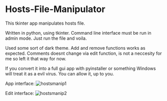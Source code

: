 # Hosts-File-Manipulator
This tkinter app manipulates hosts file. 


Written in python, using tkinter. Command line interface must be run in admin mode. Just run the file and voila.

Used some sort of dark theme. Add and remove functions works as expected. Comments doesnt change via edit function, is not a neccesity for me so left it that way for now. 

If you convert it into a full gui app with pyinstaller or something Windows will treat it as a evil virus. You can allow it, up to you.


App interface:
![hostsmanip1](https://github.com/alkinkasap/Hosts-File-Manipulator/assets/7162990/95e4bc94-5158-4152-95d0-064c4c066b3f)

Edit interface:
![hostsmanip2](https://github.com/alkinkasap/Hosts-File-Manipulator/assets/7162990/88fec023-99e2-4e07-bf45-be3f81a99898)
